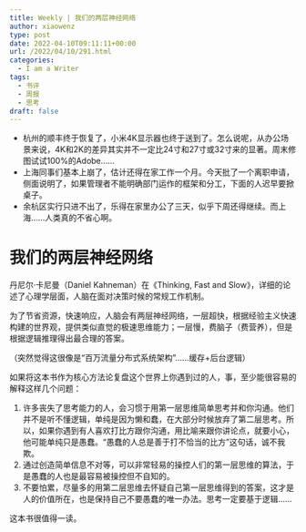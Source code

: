 ```yaml
---
title: Weekly | 我们的两层神经网络
author: xiaowenz
type: post
date: 2022-04-10T09:11:11+00:00
url: /2022/04/10/291.html
categories:
  - I am a Writer
tags:
  - 书评
  - 周报
  - 思考
draft: false
---
```

 

  * 杭州的顺丰终于恢复了，小米4K显示器也终于送到了。怎么说呢，从办公场景来说，4K和2K的差异其实并不一定比24寸和27寸或32寸来的显著。周末修图试试100%的Adobe……
  * 上海同事们基本上崩了，估计还得在家工作一个月。今天批了一个离职申请，侧面说明了，如果管理者不能明确部门运作的框架和分工，下面的人迟早要掀桌子。
  * 余杭区实行只进不出了，乐得在家里办公了三天，似乎下周还得继续。而上海……人类真的不省心啊。

# 我们的两层神经网络

丹尼尔·卡尼曼（Daniel Kahneman）在《Thinking, Fast and Slow》，详细的论述了心理学层面，人脑在面对决策时候的常规工作机制。

为了节省资源，快速响应，人脑会有两层神经网络，一层超快，根据经验主义快速构建的世界观，提供类似直觉的极速思维能力；一层慢，费脑子（费营养），但是根据逻辑推理得出最合理的答案。

（突然觉得这很像是“百万流量分布式系统架构”……缓存+后台逻辑）

如果将这本书作为核心方法论复盘这个世界上你遇到过的人，事，至少能很容易的解释这样几个问题：

  1. 许多丧失了思考能力的人，会习惯于用第一层思维简单思考并和你沟通。他们并不是听不懂逻辑，单纯是因为懒和蠢，在大部分时候放弃了第二层思考。所以，如果你遇到有人喜欢打比方跟你沟通，用比喻来跟你讲论点，就要小心，他可能单纯只是愚蠢。“愚蠢的人总是善于打不恰当的比方”这句话，诚不我欺。
  2. 通过创造简单信息不对等，可以非常轻易的操控人们的第一层思维的算法，于是愚蠢的人也是最容易被操控但不自知的。
  3. 不要怕累，尽量多的用第二层思维去怀疑自己第一层思维得到的答案，这才是人的价值所在，也是保持自己不要愚蠢的唯一办法。思考一定要基于逻辑……

这本书很值得一读。